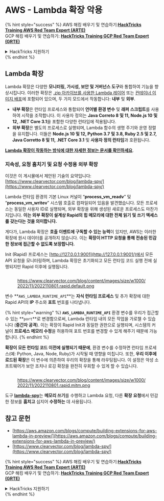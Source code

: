 # AWS - Lambda 확장 악용

{% hint style="success" %}
AWS 해킹 배우기 및 연습하기:<img src="../../../../.gitbook/assets/image (1).png" alt="" data-size="line">[**HackTricks Training AWS Red Team Expert (ARTE)**](https://training.hacktricks.xyz/courses/arte)<img src="../../../../.gitbook/assets/image (1).png" alt="" data-size="line">\
GCP 해킹 배우기 및 연습하기: <img src="../../../../.gitbook/assets/image (2).png" alt="" data-size="line">[**HackTricks Training GCP Red Team Expert (GRTE)**<img src="../../../../.gitbook/assets/image (2).png" alt="" data-size="line">](https://training.hacktricks.xyz/courses/grte)

<details>

<summary>HackTricks 지원하기</summary>

* [**구독 계획**](https://github.com/sponsors/carlospolop) 확인하기!
* **💬 [**Discord 그룹**](https://discord.gg/hRep4RUj7f) 또는 [**텔레그램 그룹**](https://t.me/peass)에 참여하거나 **Twitter** 🐦 [**@hacktricks\_live**](https://twitter.com/hacktricks\_live)**를 팔로우하세요.**
* **[**HackTricks**](https://github.com/carlospolop/hacktricks) 및 [**HackTricks Cloud**](https://github.com/carlospolop/hacktricks-cloud) GitHub 리포지토리에 PR을 제출하여 해킹 트릭을 공유하세요.**

</details>
{% endhint %}

## Lambda 확장

Lambda 확장은 다양한 **모니터링, 가시성, 보안 및 거버넌스 도구**와 통합하여 기능을 향상시킵니다. 이러한 확장은 [.zip 아카이브를 사용한 Lambda 레이어](https://docs.aws.amazon.com/lambda/latest/dg/configuration-layers.html) 또는 [컨테이너 이미지 배포](https://aws.amazon.com/blogs/compute/working-with-lambda-layers-and-extensions-in-container-images/)에 포함되어 있으며, 두 가지 모드에서 작동합니다: **내부** 및 **외부**.

* **내부 확장**은 런타임 프로세스와 통합되어 **언어별 환경 변수** 및 **래퍼 스크립트**를 사용하여 시작을 조작합니다. 이 사용자 정의는 **Java Correto 8 및 11, Node.js 10 및 12, .NET Core 3.1**을 포함한 다양한 런타임에 적용됩니다.
* **외부 확장**은 별도의 프로세스로 실행되며, Lambda 함수의 생명 주기와 운영 정렬을 유지합니다. 이들은 **Node.js 10 및 12, Python 3.7 및 3.8, Ruby 2.5 및 2.7, Java Corretto 8 및 11, .NET Core 3.1** 및 **사용자 정의 런타임**과 호환됩니다.

[**Lambda 확장이 작동하는 방식에 대한 자세한 정보는 문서를 확인하세요**](https://docs.aws.amazon.com/lambda/latest/dg/runtimes-extensions-api.html).

### 지속성, 요청 훔치기 및 요청 수정용 외부 확장

이것은 이 게시물에서 제안된 기술의 요약입니다: [https://www.clearvector.com/blog/lambda-spy/](https://www.clearvector.com/blog/lambda-spy/)

Lambda 런타임 환경의 기본 Linux 커널이 “**process\_vm\_readv**” 및 “**process\_vm\_writev**” 시스템 호출로 컴파일되어 있음을 발견했습니다. 모든 프로세스는 동일한 사용자 ID로 실행되며, 외부 확장을 위해 생성된 새로운 프로세스도 마찬가지입니다. **이는 외부 확장이 설계상 Rapid의 힙 메모리에 대한 전체 읽기 및 쓰기 액세스를 갖는다는 것을 의미합니다.**

게다가, Lambda 확장은 **호출 이벤트에 구독할 수 있는 능력**이 있지만, AWS는 이러한 확장에 원시 데이터를 공개하지 않습니다. 이는 **확장이 HTTP 요청을 통해 전송된 민감한 정보에 접근할 수 없도록 보장합니다.**

Init (Rapid) 프로세스는 [http://127.0.0.1:9001](http://127.0.0.1:9001/)에서 모든 API 요청을 모니터링하며, Lambda 확장은 초기화되고 모든 런타임 코드 실행 전에 실행되지만 Rapid 이후에 실행됩니다.

<figure><img src="../../../../.gitbook/assets/image (254).png" alt=""><figcaption><p><a href="https://www.clearvector.com/blog/content/images/size/w1000/2022/11/2022110801.rapid.default.png">https://www.clearvector.com/blog/content/images/size/w1000/2022/11/2022110801.rapid.default.png</a></p></figcaption></figure>

변수 **`AWS_LAMBDA_RUNTIME_API`**는 **자식 런타임 프로세스** 및 추가 확장에 대한 Rapid API의 **IP** 주소와 **포트** 번호를 나타냅니다.

{% hint style="warning" %}
**`AWS_LAMBDA_RUNTIME_API`** 환경 변수를 우리가 접근할 수 있는 **`port`**로 변경함으로써, Lambda 런타임 내의 모든 작업을 가로챌 수 있습니다 (**중간자 공격**). 이는 확장이 Rapid Init과 동일한 권한으로 실행되며, 시스템의 커널이 **프로세스 메모리 수정**을 허용하여 포트 번호를 변경할 수 있게 해주기 때문에 가능합니다.
{% endhint %}

**확장이 모든 런타임 코드 이전에 실행되기 때문에**, 환경 변수를 수정하면 런타임 프로세스(예: Python, Java, Node, Ruby)가 시작될 때 영향을 미칩니다. 또한, **우리 이후에 로드된 확장**은 이 변수에 의존하여 우리의 확장을 통해 라우팅됩니다. 이 설정은 악성 소프트웨어가 보안 조치나 로깅 확장을 완전히 우회할 수 있게 할 수 있습니다.

<figure><img src="../../../../.gitbook/assets/image (267).png" alt=""><figcaption><p><a href="https://www.clearvector.com/blog/content/images/size/w1000/2022/11/2022110801.rapid.mitm.png">https://www.clearvector.com/blog/content/images/size/w1000/2022/11/2022110801.rapid.mitm.png</a></p></figcaption></figure>

도구 [**lambda-spy**](https://github.com/clearvector/lambda-spy)는 **메모리 쓰기**를 수행하고 Lambda 요청, 다른 **확장** **요청**에서 민감한 정보를 **훔치고** 심지어 **수정하는** 데 사용됩니다.

## 참고 문헌

* [https://aws.amazon.com/blogs/compute/building-extensions-for-aws-lambda-in-preview/](https://aws.amazon.com/blogs/compute/building-extensions-for-aws-lambda-in-preview/)
* [https://www.clearvector.com/blog/lambda-spy/](https://www.clearvector.com/blog/lambda-spy/)

{% hint style="success" %}
AWS 해킹 배우기 및 연습하기:<img src="../../../../.gitbook/assets/image (1).png" alt="" data-size="line">[**HackTricks Training AWS Red Team Expert (ARTE)**](https://training.hacktricks.xyz/courses/arte)<img src="../../../../.gitbook/assets/image (1).png" alt="" data-size="line">\
GCP 해킹 배우기 및 연습하기: <img src="../../../../.gitbook/assets/image (2).png" alt="" data-size="line">[**HackTricks Training GCP Red Team Expert (GRTE)**<img src="../../../../.gitbook/assets/image (2).png" alt="" data-size="line">](https://training.hacktricks.xyz/courses/grte)

<details>

<summary>HackTricks 지원하기</summary>

* [**구독 계획**](https://github.com/sponsors/carlospolop) 확인하기!
* **💬 [**Discord 그룹**](https://discord.gg/hRep4RUj7f) 또는 [**텔레그램 그룹**](https://t.me/peass)에 참여하거나 **Twitter** 🐦 [**@hacktricks\_live**](https://twitter.com/hacktricks\_live)**를 팔로우하세요.**
* **[**HackTricks**](https://github.com/carlospolop/hacktricks) 및 [**HackTricks Cloud**](https://github.com/carlospolop/hacktricks-cloud) GitHub 리포지토리에 PR을 제출하여 해킹 트릭을 공유하세요.**

</details>
{% endhint %}
